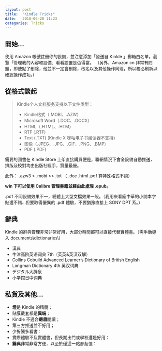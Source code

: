 ```yaml
---
layout: post
title:  "Kindle Tricks"
date:   2018-06-20 11:23
categories: Tricks
---
```


## 開始...

使用 Amazon 帳號註冊你的設備，並注意添加「發送自 Kinlde 」郵箱白名單，瀏覽「管理我的內容和設備」看看設置是否得當。
（另外，Amazon cn 非常有問題，即使點了刪除，他並不一定會刪除，改名以及其他操作同理，所以務必刷新以確認操作成功。）

## 從格式談起

> Kindle个人文档服务支持以下文件类型：
> -  Kindle格式（.MOBI、.AZW）
> - Microsoft Word（.DOC、.DOCX）
> - HTML（.HTML、.HTM）
> - RTF (.RTF)
> - Text (.TXT) (Kindle X 咪咕电子书阅读器不支持)
> -  图像（.JPEG、.JPG、.GIF、.PNG、.BMP）
> - PDF (.PDF)

需要的圖書在 Kindle Store 上架直接購買便是，聯網情況下會全設備自動推送，排版及校對均由出版社經手，質量最優。

此外： .azw3 \> .mobi \>\> .txt
（ .doc .html .pdf 算特殊格式不談）

**win 下可以使用 Calibre 管理書籍並藉由此處理 .epub。**

.pdf 不同設備效果不一，總體上大型文檔效果一般。（我用來看龐中華的小開本字貼還不錯...但要取得優異的 .pdf 體驗，不要猶豫直接上 SONY DPT 系。）

## 辭典

Kindle 的辭典管理非常非常好用，大部分時間都可以直接代替實體書。（需手動導入 documents\\dictionaries\\）

- 漢典
- 牛津高阶英语词典 7th（英英&英汉双解）
- Collins Cobuild Advanced Learner’s Dictionary of British English
- Longman Dictionary 4th 英汉词典
- デジタル大辞泉
- 小学馆日中词典

## 私貨及其他...

- **燈**是 Kindle 的精髓；
- 貼膜戴套都是**異端**；
- Kindle 不適合**嚴肅**閱讀；
- 第三方推送並不好用；
- 少折騰多看書：
- 實際體驗不及實體書，但長期出門或學校還是好用：
- **辭典**非常非常方便，以至於僅這一點都超值：